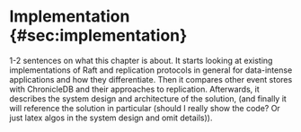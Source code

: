 # Implementation {#sec:implementation}


1-2 sentences on what this chapter is about. It starts looking at existing implementations of Raft and replication protocols in general for data-intense applications and how they differentiate. Then it compares other event stores with ChronicleDB and their approaches to replication. Afterwards, it describes the system design and architecture of the solution, (and finally it will reference the solution in particular (should I really show the code? Or just latex algos in the system design and omit details)).
